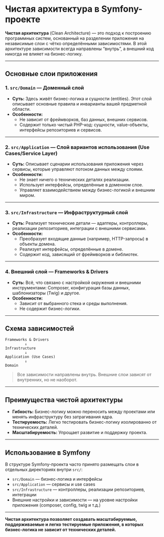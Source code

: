 # Чистая архитектура в Symfony-проекте

**Чистая архитектура** (Clean Architecture) — это подход к построению программных систем, основанный на разделении приложения на независимые слои с чётко определёнными зависимостями. В этой архитектуре зависимости всегда направлены “внутрь”, а внешний код никогда не влияет на бизнес-логику.

---

## Основные слои приложения

### 1. `src/Domain` — Доменный слой

- **Суть:** Здесь живёт бизнес-логика и сущности (entities). Этот слой описывает основные правила и инварианты вашей предметной области.
- **Особенности:**  
  - Не зависит от фреймворков, баз данных, внешних сервисов.
  - Содержит только чистый PHP-код: сущности, value-объекты, интерфейсы репозиториев и сервисов.

---

### 2. `src/Application` — Слой вариантов использования (Use Cases/Service Layer)

- **Суть:** Описывает сценарии использования приложения через сервисы, которые управляют потоком данных между слоями.
- **Особенности:**  
  - Не знает ничего о технических деталях реализации.
  - Использует интерфейсы, определённые в доменном слое.
  - Управляет взаимодействием между бизнес-логикой и внешним миром.

---

### 3. `src/Infrastructure` — Инфраструктурный слой

- **Суть:** Реализует технические детали — адаптеры, контроллеры, реализации репозиториев, интеграции с внешними сервисами.
- **Особенности:**  
  - Преобразует входящие данные (например, HTTP-запросы) в объекты домена.
  - Реализует интерфейсы, определённые в домене.
  - Содержит код, зависящий от фреймворков и библиотек.

---

### 4. Внешний слой — Frameworks & Drivers

- **Суть:** Всё, что связано с настройкой окружения и внешними инструментами: Composer, конфигурация базы данных, шаблонизаторы (Twig) и другое.
- **Особенности:**  
  - Зависит от выбранного стека и среды выполнения.
  - Не содержит бизнес-логики.

---

## Схема зависимостей

```
Frameworks & Drivers
         ↓
Infrastructure
         ↓
Application (Use Cases)
         ↓
Domain
```
> Все зависимости направлены внутрь. Внешние слои зависят от внутренних, но не наоборот.

---

## Преимущества чистой архитектуры

- **Гибкость:** Бизнес-логику можно переносить между проектами или менять инфраструктуру без затрагивания ядра.
- **Тестируемость:** Легко тестировать бизнес-логику изолированно от технических деталей.
- **Масштабируемость:** Упрощает развитие и поддержку проекта.

---

## Использование в Symfony

В структуре Symfony-проекта часто принято размещать слои в отдельных директориях внутри `src/`:

- `src/Domain` — бизнес-логика и интерфейсы
- `src/Application` — сервисы и use cases
- `src/Infrastructure` — контроллеры, реализации репозиториев, интеграции
- Внешние настройки и зависимости — на уровне настройки приложения (composer, config, twig и т.д.)

---

**Чистая архитектура позволяет создавать масштабируемые, поддерживаемые и легко тестируемые приложения, в которых бизнес-логика не зависит от технических деталей.**
